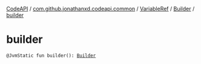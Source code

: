 [CodeAPI](../../../index.md) / [com.github.jonathanxd.codeapi.common](../../index.md) / [VariableRef](../index.md) / [Builder](index.md) / [builder](.)

# builder

`@JvmStatic fun builder(): `[`Builder`](index.md)